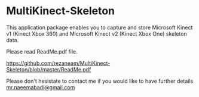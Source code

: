 # MultiKinect-Skeleton

This application package enables you to capture and store Microsoft Kinect v1 (Kinect Xbox 360) and Microsoft Kinect v2 (Kinect Xbox One) skeleton data.

Please read ReadMe.pdf file.

https://github.com/rezaneam/MultiKinect-Skeleton/blob/master/ReadMe.pdf

Please don't hesistate to contact me if you would like to have further details
mr.naeemabadi@gmail.com
